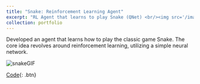 ```yaml
---
title: "Snake: Reinforcement Learning Agent"
excerpt: "RL Agent that learns to play Snake (QNet) <br/><img src='/images/SnakeAI.png'>"
collection: portfolio
---
```

Developed an agent that learns how to play the classic game Snake. The core idea revolves around reinforcement learning, utilizing a simple neural network.

![snakeGIF](https://github.com/ferdmartin/LearningLeap/assets/45270620/051aa0d8-69e9-42f6-b62f-0b11f59fe780)

[Code](https://github.com/ferdmartin/LearningLeap/tree/main/SnakeRL){: .btn}